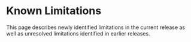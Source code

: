 # Known Limitations

This page describes newly identified limitations in the current release as well as unresolved limitations identified in earlier releases.



